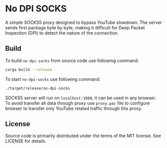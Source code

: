 # No DPI SOCKS

A simple SOCKS5 proxy designed to bypass YouTube slowdown. The server sends
first package byte by byte, making it difficult for Deep Packet Inspection
(DPI) to detect the nature of the connection.

## Build

To build `no-dpi-socks` from source code use following command:

```sh
cargo build --release
```

To start `no-dpi-socks` use following command:

```sh
./target/release/no-dpi-socks
```

SOCKS5 server will run on `localhost:1080`, it can be used in any browser. To
avoid transfer all data through proxy use `proxy.pac` file to configure
browser to transfer only YouTube related traffic through this proxy.

## License
[license]: #license

Source code is primarily distributed under the terms of the MIT license. See LICENSE for details.
